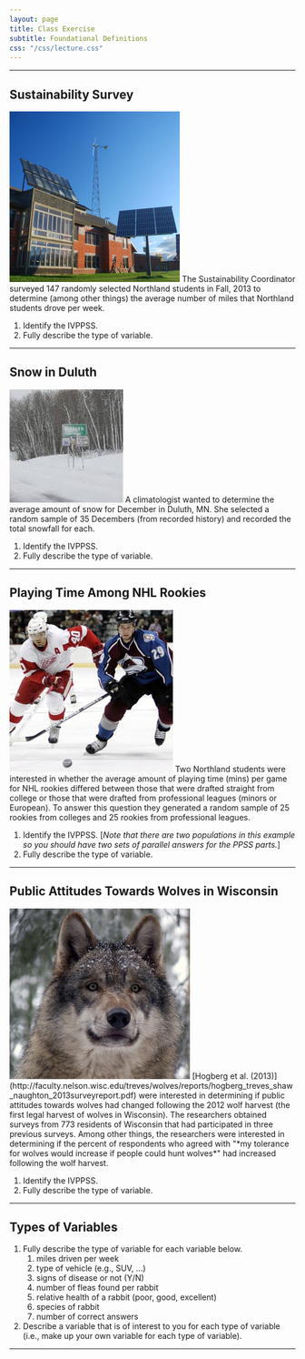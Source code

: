 ```yaml
---
layout: page
title: Class Exercise
subtitle: Foundational Definitions
css: "/css/lecture.css"
---
```


----

## Sustainability Survey
<img src="../zimgs/ncmellc.jpg" alt="NC MELLC" class="img-right">
The Sustainability Coordinator surveyed 147 randomly selected Northland students in Fall, 2013 to determine (among other things) the average number of miles that Northland students drove per week.

1. Identify the IVPPSS.
1. Fully describe the type of variable.

----

## Snow in Duluth
<img src="../zimgs/duluthsnow.jpg" alt="Duluth snow" class="img-right">
A climatologist wanted to determine the average amount of snow for December in Duluth, MN.  She selected a random sample of 35 Decembers (from recorded history) and recorded the total snowfall for each.

1. Identify the IVPPSS.
1. Fully describe the type of variable.

----

## Playing Time Among NHL Rookies
<img src="../zimgs/nhlhockey.jpg" alt="Hockey" class="img-right">
Two Northland students were interested in whether the average amount of playing time (mins) per game for NHL rookies differed between those that were drafted straight from college or those that were drafted from professional leagues (minors or European).  To answer this question they generated a random sample of 25 rookies from colleges and 25 rookies from professional leagues.

1. Identify the IVPPSS.  [*Note that there are two populations in this example so you should have two sets of parallel answers for the PPSS parts.*]
1. Fully describe the type of variable.

----

## Public Attitudes Towards Wolves in Wisconsin
<img src="../zimgs/wiwolf.jpg" alt="Wolf" class="img-right">
[Hogberg et al. (2013)](http://faculty.nelson.wisc.edu/treves/wolves/reports/hogberg_treves_shaw_naughton_2013surveyreport.pdf) were interested in determining if public attitudes towards wolves had changed following the 2012 wolf harvest (the first legal harvest of wolves in Wisconsin).  The researchers obtained surveys from 773 residents of Wisconsin that had participated in three previous surveys.  Among other things, the researchers were interested in determining if the percent of respondents who agreed with "*my tolerance for wolves would increase if people could hunt wolves*" had increased following the wolf harvest.

1. Identify the IVPPSS.
1. Fully describe the type of variable.

----

## Types of Variables

1. Fully describe the type of variable for each variable below.
    1. miles driven per week
    1. type of vehicle (e.g., SUV, ...)
    1. signs of disease or not (Y/N)
    1. number of fleas found per rabbit
    1. relative health of a rabbit (poor, good, excellent)
    1. species of rabbit
    1. number of correct answers
2. Describe a variable that is of interest to you for each type of variable (i.e., make up your own variable for each type of variable).

----
